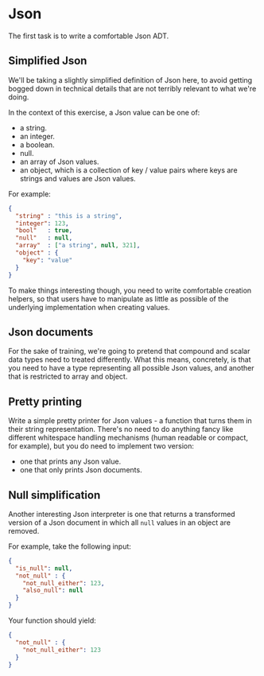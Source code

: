 # Json

The first task is to write a comfortable Json ADT.

## Simplified Json
We'll be taking a slightly simplified definition of Json here, to avoid getting bogged down in technical details that are not terribly relevant to what we're doing.

In the context of this exercise, a Json value can be one of:
- a string.
- an integer.
- a boolean.
- null.
- an array of Json values.
- an object, which is a collection of key / value pairs where keys are strings and values are Json values.

For example:

```json
{
  "string" : "this is a string",
  "integer": 123,
  "bool"   : true,
  "null"   : null,
  "array"  : ["a string", null, 321],
  "object" : {
    "key": "value"
  }
}
```

To make things interesting though, you need to write comfortable creation helpers, so that users have to manipulate as little as possible of the underlying implementation when creating values.

## Json documents

For the sake of training, we're going to pretend that compound and scalar data types need to treated differently. What this means, concretely, is that you need to have a type representing all possible Json values, and another that is restricted to array and object.

## Pretty printing

Write a simple pretty printer for Json values - a function that turns them in their string representation. There's no need to do anything fancy like different whitespace handling mechanisms (human readable or compact, for example), but you do need to implement two version:
- one that prints any Json value.
- one that only prints Json documents.

## Null simplification

Another interesting Json interpreter is one that returns a transformed version of a Json document in which all `null` values in an object are removed.

For example, take the following input:

```json
{
  "is_null": null,
  "not_null" : {
    "not_null_either": 123,
    "also_null": null
  }
}
```

Your function should yield:

```json
{
  "not_null" : {
    "not_null_either": 123
  }
}
```
